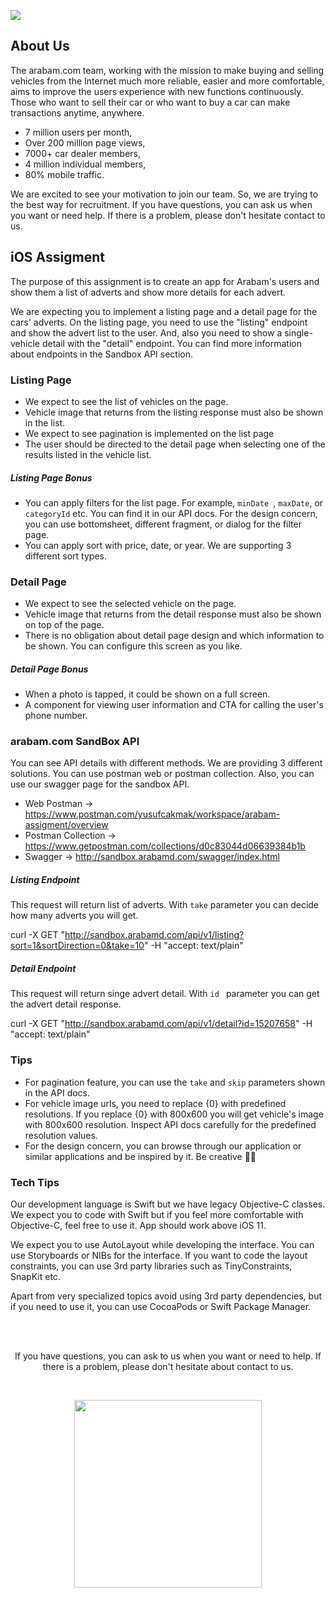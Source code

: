 
<a href="https://play.google.com/store/apps/details?id=com.dogan.arabam&hl=tr"><img src="https://arbimg1.mncdn.com/assets/dist/img/tek-tur-large.gif"/>
</a>
## About Us ##

The arabam.com team, working with the mission to make buying and selling vehicles from the Internet much more reliable, easier and more comfortable, aims to improve the users experience with new functions continuously.
Those who want to sell their car or who want to buy a car can make transactions anytime, anywhere.

* 7 million users per month,
* Over 200 million page views,
* 7000+ car dealer members,
* 4 million individual members,
* 80% mobile traffic.


We are excited to see your motivation to join our team. So, we are trying to the best way for recruitment.  If you have questions, you can ask us when you want or need help. If there is a problem, please don't hesitate contact to us.


## iOS Assigment ##

The purpose of this assignment is to create an app for Arabam's users and show them a list of adverts and show more details for each advert.

We are expecting you to implement a listing page and a detail page for the cars' adverts. On the listing page, you need to use the "listing" endpoint and show the advert list to the user. And, also you need to show a single-vehicle detail with the "detail" endpoint. You can find more information about endpoints in the Sandbox API section.


### Listing Page ###
* We expect to see the list of vehicles on the page.
* Vehicle image that returns from the listing response must also be shown in the list.
* We expect to see pagination is implemented on the list page
* The user should be directed to the detail page when selecting one of the results listed in the vehicle list.


##### Listing Page Bonus #####
* You can apply filters for the list page. For example,  `minDate `,  `maxDate`, or  `categoryId` etc. You can find it in our API docs. For the design concern, you can use bottomsheet, different fragment, or dialog for the filter page.
* You can apply sort with price, date, or year. We are supporting 3 different sort types.


### Detail Page ###
* We expect to see the selected vehicle on the page.
* Vehicle image that returns from the detail response must also be shown on top of the page.
* There is no obligation about detail page design and which information to be shown. You can configure this screen as you like.


##### Detail Page Bonus #####
* When a photo is tapped, it could be shown on a full screen.
* A component for viewing user information and CTA for calling the user's phone number.


### arabam.com SandBox API ###

You can see API details with different methods. We are providing 3 different solutions. You can use postman web or postman collection. Also, you can use our swagger page for the sandbox API.

* Web Postman -> https://www.postman.com/yusufcakmak/workspace/arabam-assigment/overview
* Postman Collection -> https://www.getpostman.com/collections/d0c83044d06639384b1b
* Swagger -> http://sandbox.arabamd.com/swagger/index.html


##### Listing Endpoint

This request will return list of adverts. With  `take` parameter you can decide how many adverts you will get.

curl -X GET "http://sandbox.arabamd.com/api/v1/listing?sort=1&sortDirection=0&take=10" -H "accept: text/plain"


##### Detail Endpoint

This request will return singe advert detail. With  `id ` parameter you can get the advert detail response.

curl -X GET "http://sandbox.arabamd.com/api/v1/detail?id=15207658" -H "accept: text/plain"


### Tips

* For pagination feature, you can use the  `take` and  `skip` parameters shown in the API docs.
* For vehicle image urls, you need to replace {0} with predefined resolutions. If you replace {0} with 800x600 you will get vehicle's image with 800x600 resolution. Inspect API docs carefully for the predefined resolution values.
* For the design concern, you can browse through our application or similar applications and be inspired by it. Be creative 🤸‍♂️


### Tech Tips

Our development language is Swift but we have legacy Objective-C classes. We expect you to code with Swift but if you feel more comfortable with Objective-C, feel free to use it. App should work above iOS 11.

We expect you to use AutoLayout while developing the interface. You can use Storyboards or NIBs for the interface. If you want to code the layout constraints, you can use 3rd party libraries such as TinyConstraints, SnapKit etc.

Apart from very specialized topics avoid using 3rd party dependencies, but if you need to use it, you can use CocoaPods or Swift Package Manager.

<br/>
<br/>

<p align="center">
If you have questions, you can ask to us when you want or need to help. If there is a problem, please don't hesitate about contact to us.
  </p>
<br/>
<p align="center">
<img src="https://media.giphy.com/media/l49JHz7kJvl6MCj3G/giphy.gif" width ="300" height="300"/>
</p>


